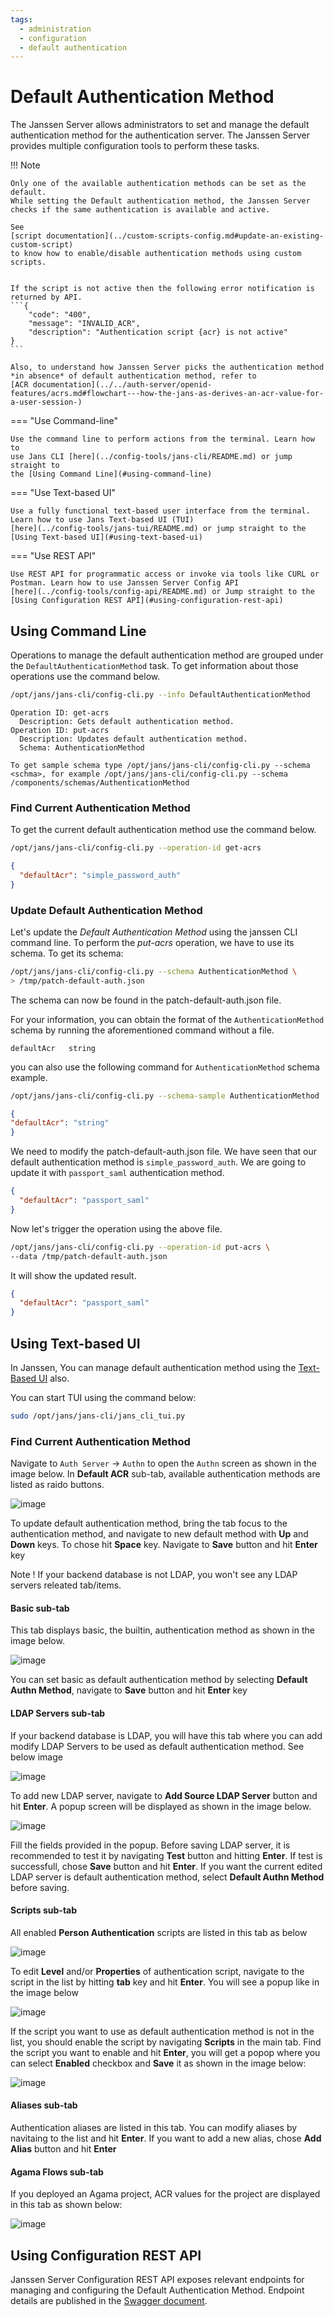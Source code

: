 ```yaml
---
tags:
  - administration
  - configuration
  - default authentication
---
```


# Default Authentication Method

The Janssen Server allows administrators to set and manage the default
authentication method for the authentication server.
The Janssen Server provides multiple configuration tools to perform these tasks.

!!! Note

    Only one of the available authentication methods can be set as the default.
    While setting the Default authentication method, the Janssen Server 
    checks if the same authentication is available and active.
    
    See 
    [script documentation](../custom-scripts-config.md#update-an-existing-custom-script) 
    to know how to enable/disable authentication methods using custom scripts.


    If the script is not active then the following error notification is 
    returned by API.
    ```{
        "code": "400",
        "message": "INVALID_ACR",
        "description": "Authentication script {acr} is not active"
    }
    ```

    Also, to understand how Janssen Server picks the authentication method *in absence* of default authentication method, refer to 
    [ACR documentation](../../auth-server/openid-features/acrs.md#flowchart---how-the-jans-as-derives-an-acr-value-for-a-user-session-)

=== "Use Command-line"

    Use the command line to perform actions from the terminal. Learn how to
    use Jans CLI [here](../config-tools/jans-cli/README.md) or jump straight to
    the [Using Command Line](#using-command-line)

=== "Use Text-based UI"

    Use a fully functional text-based user interface from the terminal.
    Learn how to use Jans Text-based UI (TUI)
    [here](../config-tools/jans-tui/README.md) or jump straight to the
    [Using Text-based UI](#using-text-based-ui)

=== "Use REST API"

    Use REST API for programmatic access or invoke via tools like CURL or 
    Postman. Learn how to use Janssen Server Config API 
    [here](../config-tools/config-api/README.md) or Jump straight to the
    [Using Configuration REST API](#using-configuration-rest-api)

##  Using Command Line

Operations to manage the default authentication method are grouped under the
`DefaultAuthenticationMethod` task. To get information about those operations
use the command below.

```bash title="Command"
/opt/jans/jans-cli/config-cli.py --info DefaultAuthenticationMethod
```
```text title="Output"
Operation ID: get-acrs
  Description: Gets default authentication method.
Operation ID: put-acrs
  Description: Updates default authentication method.
  Schema: AuthenticationMethod

To get sample schema type /opt/jans/jans-cli/config-cli.py --schema <schma>, for example /opt/jans/jans-cli/config-cli.py --schema /components/schemas/AuthenticationMethod
```

### Find Current Authentication Method

To get the current default authentication method use the command below.
```bash title="Command"
/opt/jans/jans-cli/config-cli.py --operation-id get-acrs
```
```json title="Sample Output"
{
  "defaultAcr": "simple_password_auth"
}
```

### Update Default Authentication Method

Let's update the _Default Authentication Method_ using the janssen CLI command line.
To perform the _put-acrs_ operation, we have to use its schema.
To get its schema:

```bash title="Command"
/opt/jans/jans-cli/config-cli.py --schema AuthenticationMethod \
> /tmp/patch-default-auth.json
```
The schema can now be found in the patch-default-auth.json file.

For your information, you can obtain the format of the `AuthenticationMethod`
schema by running the aforementioned command without a file.

```text title="Schema Format"
defaultAcr   string
```
you can also use the following command for `AuthenticationMethod` schema example.

```bash title="Command"
/opt/jans/jans-cli/config-cli.py --schema-sample AuthenticationMethod
```
```json title="Schema Example"
{
"defaultAcr": "string"
}
```

We need to modify the patch-default-auth.json file.
We have seen that our default authentication method is `simple_password_auth`.
We are going to update it with `passport_saml` authentication method.

```json title="input"
{
  "defaultAcr": "passport_saml"
}

```

Now let's trigger the operation using the above file.

```bash title="Command"
/opt/jans/jans-cli/config-cli.py --operation-id put-acrs \
--data /tmp/patch-default-auth.json
```

It will show the updated result.

```json title="Sample Output"
{
  "defaultAcr": "passport_saml"
}

```

##  Using Text-based UI

In Janssen, You can manage default authentication method using
the [Text-Based UI](../config-tools/jans-tui/README.md) also.

You can start TUI using the command below:

```bash title="Command"
sudo /opt/jans/jans-cli/jans_cli_tui.py
```

### Find Current Authentication Method

Navigate to `Auth Server` -> `Authn` to open the `Authn` screen as shown
in the image below. In **Default ACR** sub-tab, available authentication methods are listed
as raido buttons.

![image](../../../assets/tui-authn-dafault-acr.png)

To update default authentication method, bring the tab focus to the authentication method,
and navigate to new default method with **Up** and **Down** keys. To chose hit **Space** key.
Navigate to **Save** button and hit **Enter** key

Note ! If your backend database is not LDAP, you won't see any LDAP servers releated tab/items.

#### Basic sub-tab

This tab displays basic, the builtin, authentication method as shown in the image below.

![image](../../../assets/tui-authn-basic.png)

You can set basic as default authentication method by selecting **Default Authn Method**,
navigate to **Save** button and hit **Enter** key

#### LDAP Servers sub-tab

If your backend database is LDAP, you will have this tab where you can add modify
LDAP Servers to be used as default authentication method. See below image

![image](../../../assets/tui-authn-ldap-servers.png)

To add new LDAP server, navigate to **Add Source LDAP Server** button and hit **Enter**. A popup screen will
be displayed as shown in the image below.

![image](../../../assets/tui-authn-ldap-servers-add.png)

Fill the fields provided in the popup. Before saving LDAP server, it is recommended to test it by navigating 
**Test** button and hitting **Enter**. If test is successfull, chose **Save** button and hit **Enter**. If
you want the current edited LDAP server is default authentication method, select **Default Authn Method** before saving.

#### Scripts sub-tab

All enabled **Person Authentication** scripts are listed in this tab as below

![image](../../../assets/tui-authn-scripts.png)

To edit **Level** and/or **Properties** of authentication script, navigate to the script in the list by hitting **tab** key
and hit **Enter**. You will see a popup like in the image below

![image](../../../assets/tui-authn-scripts-edit.png)

If the script you want to use as default authentication method is not in the list, you should enable the script by
navigating **Scripts** in the main tab. Find the script you want to enable and hit **Enter**, you will get a popop where
you can select **Enabled** checkbox and **Save** it as shown in the image below:

![image](../../../assets/tui-authn-scripts-enable.png)

#### Aliases sub-tab

Authentication aliases are listed in this tab. You can modify aliases by navitaing to the list and hit **Enter**.
If you want to add a new alias, chose **Add Alias** button and hit **Enter**

#### Agama Flows sub-tab

If you deployed an Agama project, ACR values for the project are displayed in this tab as shown below:

![image](../../../assets/tui-authn-agama.png)


## Using Configuration REST API

Janssen Server Configuration REST API exposes relevant endpoints for managing
and configuring the Default Authentication Method. Endpoint details are published
in the [Swagger document](./../../reference/openapi.md).

